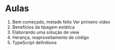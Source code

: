 # Aulas

1. Bem começado, metade feito Ver primeiro vídeo
2. Benefícios da tipagem estática
3. Elaborando uma solução de view
4. Herança, reaproveitamento de código
5. TypeScript definitions
